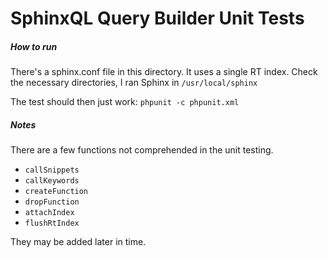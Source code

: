 SphinxQL Query Builder Unit Tests
=================================

##### How to run

There's a sphinx.conf file in this directory. It uses a single RT index. Check the necessary directories, I ran Sphinx in `/usr/local/sphinx`

The test should then just work: `phpunit -c phpunit.xml`

##### Notes

There are a few functions not comprehended in the unit testing.

* `callSnippets`
* `callKeywords`
* `createFunction`
* `dropFunction`
* `attachIndex`
* `flushRtIndex`

They may be added later in time.